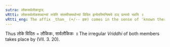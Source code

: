 ```yaml
---
sutra: लोकसर्वलोकाट्ठञ्
vRtti: लोकसर्वलोकशब्दाभ्यां तत्रेति सप्तमीसमर्थाभ्यां विदित इत्येतस्मिन्विषये ठञ् प्रत्ययो भवति ॥
vRtti_eng: The affix _than_ (+/-- इक) comes in the sense of 'known therein', after the words _loka_ and _sarvaloka_, in the 7th case in construction.
---
```

Thus लोके विदितः = लौकिकः, सार्वलौकिकः ॥ The irregular _Vriddhi_ of both members takes place by (VII. 3. 20).

